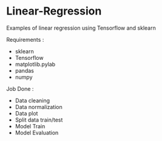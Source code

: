 # Linear-Regression
Examples of linear regression using Tensorflow and sklearn

Requirements : 
  * sklearn
  * Tensorflow
  * matplotlib.pylab
  * pandas
  * numpy

Job Done :
  * Data cleaning
  * Data normalization
  * Data plot
  * Split data train/test
  * Model Train
  * Model Evaluation
